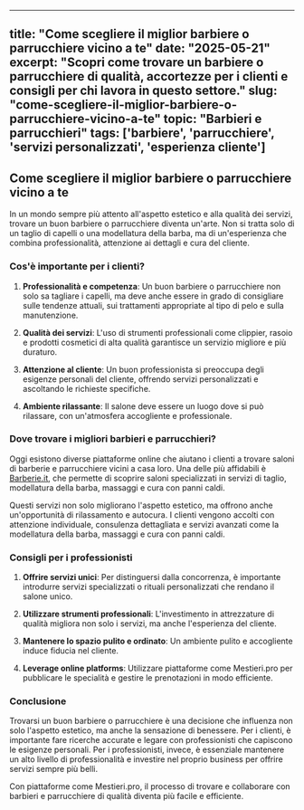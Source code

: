 
---
title: "Come scegliere il miglior barbiere o parrucchiere vicino a te"
date: "2025-05-21"
excerpt: "Scopri come trovare un barbiere o parrucchiere di qualità, accortezze per i clienti e consigli per chi lavora in questo settore."
slug: "come-scegliere-il-miglior-barbiere-o-parrucchiere-vicino-a-te"
topic: "Barbieri e parrucchieri"
tags: ['barbiere', 'parrucchiere', 'servizi personalizzati', 'esperienza cliente']
---

## Come scegliere il miglior barbiere o parrucchiere vicino a te

In un mondo sempre più attento all'aspetto estetico e alla qualità dei servizi, trovare un buon barbiere o parrucchiere diventa un'arte. Non si tratta solo di un taglio di capelli o una modellatura della barba, ma di un'esperienza che combina professionalità, attenzione ai dettagli e cura del cliente.

### Cos'è importante per i clienti?

1. **Professionalità e competenza**: Un buon barbiere o parrucchiere non solo sa tagliare i capelli, ma deve anche essere in grado di consigliare sulle tendenze attuali, sui trattamenti appropriate al tipo di pelo e sulla manutenzione.

2. **Qualità dei servizi**: L'uso di strumenti professionali come clippier, rasoio e prodotti cosmetici di alta qualità garantisce un servizio migliore e più duraturo.

3. **Attenzione al cliente**: Un buon professionista si preoccupa degli esigenze personali del cliente, offrendo servizi personalizzati e ascoltando le richieste specifiche.

4. **Ambiente rilassante**: Il salone deve essere un luogo dove si può rilassare, con un'atmosfera accogliente e professionale.

### Dove trovare i migliori barbieri e parrucchieri?

Oggi esistono diverse piattaforme online che aiutano i clienti a trovare saloni di barberie e parrucchiere vicini a casa loro. Una delle più affidabili è [Barberie.it](https://www.barberie.it/), che permette di scoprire saloni specializzati in servizi di taglio, modellatura della barba, massaggi e cura con panni caldi.

Questi servizi non solo migliorano l'aspetto estetico, ma offrono anche un'opportunità di rilassamento e autocura. I clienti vengono accolti con attenzione individuale, consulenza dettagliata e servizi avanzati come la modellatura della barba, massaggi e cura con panni caldi.

### Consigli per i professionisti

1. **Offrire servizi unici**: Per distinguersi dalla concorrenza, è importante introdurre servizi specializzati o rituali personalizzati che rendano il salone unico.

2. **Utilizzare strumenti professionali**: L'investimento in attrezzature di qualità migliora non solo i servizi, ma anche l'esperienza del cliente.

3. **Mantenere lo spazio pulito e ordinato**: Un ambiente pulito e accogliente induce fiducia nel cliente.

4. **Leverage online platforms**: Utilizzare piattaforme come Mestieri.pro per pubblicare le specialità e gestire le prenotazioni in modo efficiente.

### Conclusione

Trovarsi un buon barbiere o parrucchiere è una decisione che influenza non solo l'aspetto estetico, ma anche la sensazione di benessere. Per i clienti, è importante fare ricerche accurate e legare con professionisti che capiscono le esigenze personali. Per i professionisti, invece, è essenziale mantenere un alto livello di professionalità e investire nel proprio business per offrire servizi sempre più belli.

Con piattaforme come Mestieri.pro, il processo di trovare e collaborare con barbieri e parrucchiere di qualità diventa più facile e efficiente.
